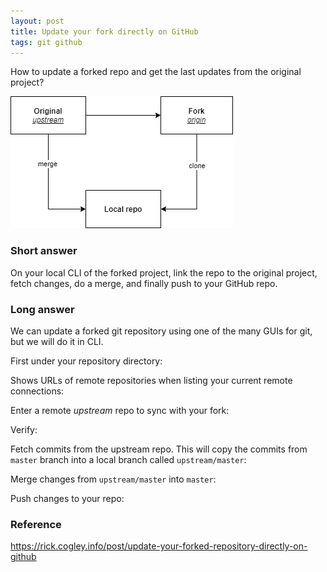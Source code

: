 ```yaml
---
layout: post
title: Update your fork directly on GitHub
tags: git github
---
```


How to update a forked repo and get the last updates from the original project?

![](../images/git-merge.png)

### Short answer

On your local CLI of the forked project, link the repo to the original project, fetch changes, do a merge, and finally push to your GitHub repo.

### Long answer  

We can update a forked git repository using one of the many GUIs for git, but we will do it in CLI. 

First under your repository directory:

<script src="https://gist.github.com/alibenmessaoud/db3fe7d02c8d09d98ec4a08adec60633.js"></script>

Shows URLs of remote repositories when listing your current remote connections: 

<script src="https://gist.github.com/alibenmessaoud/55f4fb755529a21d9aa8fc04c61eb81f.js"></script>

Enter a remote *upstream* repo to sync with your fork:

<script src="https://gist.github.com/alibenmessaoud/987216c1efc10e4e8227cb110a6848e6.js"></script>

Verify:

<script src="https://gist.github.com/alibenmessaoud/1af62097caf6839eb12f93b87d3d9c85.js"></script>

Fetch commits from the upstream repo. This will copy the commits from `master` branch into a local branch called `upstream/master`:

<script src="https://gist.github.com/alibenmessaoud/cf67b53f5bc85790c003514fcf675439.js"></script>

Merge changes from `upstream/master` into `master`:

<script src="https://gist.github.com/alibenmessaoud/6f1a8bee475ecf82f219274e06466352.js"></script>

Push changes to your repo:

<script src="https://gist.github.com/alibenmessaoud/b400190419fd8c4d1bb80742330a2032.js"></script>

### Reference

 https://rick.cogley.info/post/update-your-forked-repository-directly-on-github 